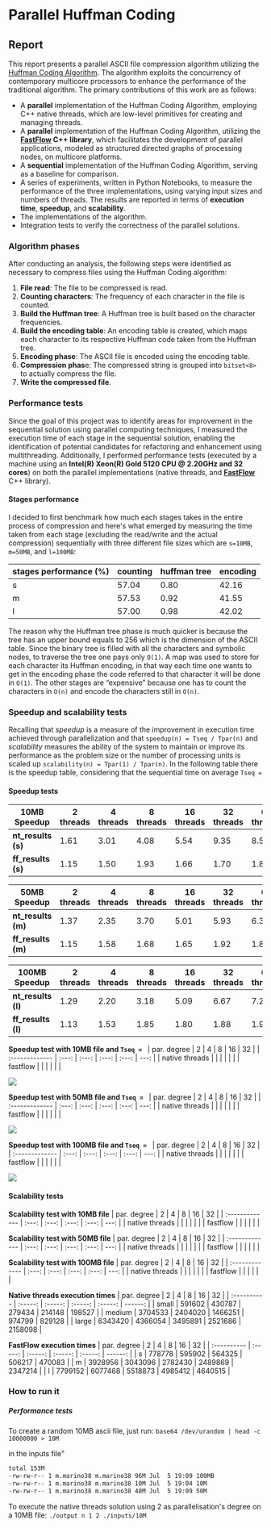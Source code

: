 # Parallel Huffman Coding

## Report
This report presents a parallel ASCII file compression algorithm utilizing the [Huffman Coding Algorithm](https://en.wikipedia.org/wiki/Huffman_coding). The algorithm exploits the concurrency of contemporary multicore processors to enhance the performance of the traditional algorithm. The primary contributions of this work are as follows:

- A **parallel** implementation of the Huffman Coding Algorithm, employing C++ native threads, which are low-level primitives for creating and managing threads.
- A **parallel** implementation of the Huffman Coding Algorithm, utilizing the **[FastFlow](https://github.com/fastflow/fastflow) C++ library**, which facilitates the development of parallel applications, modeled as structured directed graphs of processing nodes, on multicore platforms.
- A **sequential** implementation of the Huffman Coding Algorithm, serving as a baseline for comparison.
- A series of experiments, written in Python Notebooks, to measure the performance of the three implementations, using varying input sizes and numbers of threads. The results are reported in terms of **execution time**, **speedup**, and **scalability**.
- The implementations of the algorithm.
- Integration tests to verify the correctness of the parallel solutions.

### Algorithm phases
After conducting an analysis, the following steps were identified as necessary to compress files using the Huffman Coding algorithm:

1. **File read**: The file to be compressed is read.
2. **Counting characters**: The frequency of each character in the file is counted.
3. **Build the Huffman tree**: A Huffman tree is built based on the character frequencies.
4. **Build the encoding table**: An encoding table is created, which maps each character to its respective Huffman code taken from the Huffman tree.
5. **Encoding phase**: The ASCII file is encoded using the encoding table.
6. **Compression phas**e: The compressed string is grouped into `bitset<8>` to actually compress the file.
7. **Write the compressed file**.

### Performance tests
Since the goal of this project was to identify areas for improvement in the sequential solution 
using parallel computing techniques, I measured the execution time of each stage in the sequential
solution, enabling the identification of potential candidates for refactoring and enhancement using multithreading. Additionally, I performed performance tests (executed by a machine using an **Intel(R) Xeon(R) Gold 5120 CPU @ 2.20GHz and 32 cores**) on both the parallel implementations (native threads, and **[FastFlow](https://github.com/fastflow/fastflow)** C++ library). 

#### Stages performance
I decided to first benchmark how much each stages takes in the entire process of compression and here's what emerged by measuring the time taken from each stage (excluding the read/write and the actual compression) sequentially with three different file sizes which are `s=10MB`, `m=50MB`, and `l=100MB`:

| stages performance (%) | counting | huffman tree | encoding |
| ---------------------- | -------- | ------------ | -------- |
| s                      | 57.04    | 0.80         | 42.16    |
| m                      | 57.53    | 0.92         | 41.55    |
| l                      | 57.00    | 0.98         | 42.02    |

The reason why the Huffman tree phase is much quicker is because the tree has an upper bound equals to 256 which is the dimension of the ASCII table. Since the binary tree is filled with all the characters and symbolic nodes, to traverse the tree one pays only `O(1)`. A map was used to store for each character its Huffman encoding, in that way each time one wants to get in the encoding phase the code referred to that character it will be done in `O(1)`. The other stages are “expensive” because one has to count the characters in `O(n)` and encode the characters still in `O(n)`.


### Speedup and scalability tests
Recalling that *speedup* is a measure of the improvement in execution time achieved through parallelization and that `speedup(n) = Tseq / Tpar(n)` and *scalability* measures the ability of the system to maintain or improve its performance as the problem size or the number of processing units is scaled up `scalability(n) = Tpar(1) / Tpar(n)`. In the following table there is the speedup table, considering that the sequential time on average `Tseq = `

#### Speedup tests
| 10MB Speedup       | 2 threads | 4 threads | 8 threads | 16 threads | 32 threads | 64 threads |
| ------------------ | --------- | --------- | --------- | ---------- | ---------- | ---------- |
| **nt_results (s)** | 1.61      | 3.01      | 4.08      | 5.54       | 9.35       | 8.52       |
| **ff_results (s)** | 1.15      | 1.50      | 1.93      | 1.66       | 1.70       | 1.83       |

| 50MB Speedup       | 2 threads | 4 threads | 8 threads | 16 threads | 32 threads | 64 threads |
| ------------------ | --------- | --------- | --------- | ---------- | ---------- | ---------- |
| **nt_results (m)** | 1.37      | 2.35      | 3.70      | 5.01       | 5.93       | 6.39       |
| **ff_results (m)** | 1.15      | 1.58      | 1.68      | 1.65       | 1.92       | 1.88       |

| 100MB Speedup      | 2 threads | 4 threads | 8 threads | 16 threads | 32 threads | 64 threads |
| ------------------ | --------- | --------- | --------- | ---------- | ---------- | ---------- |
| **nt_results (l)** | 1.29      | 2.20      | 3.18      | 5.09       | 6.67       | 7.25       |
| **ff_results (l)** | 1.13      | 1.53      | 1.85      | 1.80       | 1.88       | 1.92       |


**Speedup test with 10MB file and `Tseq = `** 
| par. degree    |   2   |   4   |   8   |  16   |   32 |
| :------------- | :---: | :---: | :---: | :---: | ---: |
| native threads |       |       |       |       |      |
| fastflow       |       |       |       |       |      |

![](imgs/su_10.png)

**Speedup test with 50MB file and `Tseq = `**
| par. degree    |   2   |   4   |   8   |  16   |   32 |
| :------------- | :---: | :---: | :---: | :---: | ---: |
| native threads |       |       |       |       |      |
| fastflow       |       |       |       |       |      |

![](imgs/su_50.png)

**Speedup test with 100MB file and `Tseq = `**
| par. degree    |   2   |   4   |   8   |  16   |   32 |
| :------------- | :---: | :---: | :---: | :---: | ---: |
| native threads |       |       |       |       |      |
| fastflow       |       |       |       |       |      |

![](imgs/su_100.png)

#### Scalability tests

**Scalability test with 10MB file** 
| par. degree    |   2   |   4   |   8   |  16   |   32 |
| :------------- | :---: | :---: | :---: | :---: | ---: |
| native threads |       |       |       |       |      |
| fastflow       |       |       |       |       |      |

**Scalability test with 50MB file** 
| par. degree    |   2   |   4   |   8   |  16   |   32 |
| :------------- | :---: | :---: | :---: | :---: | ---: |
| native threads |       |       |       |       |      |
| fastflow       |       |       |       |       |      |

**Scalability test with 100MB file** 
| par. degree    |   2   |   4   |   8   |  16   |   32 |
| :------------- | :---: | :---: | :---: | :---: | ---: |
| native threads |       |       |       |       |      |
| fastflow       |       |       |       |       |      |


**Native threads execution times**
| par. degree |    2    |    4    |    8    |   16    |      32 |
| :---------- | :-----: | :-----: | :-----: | :-----: | ------: |
| small       | 591602  | 430787  | 279434  | 214148  |  198527 |
| medium      | 3704533 | 2404020 | 1466251 | 974799  |  829128 |
| large       | 6343420 | 4366054 | 3495891 | 2521686 | 2158098 |

**FastFlow execution times**
| par. degree |    2    |    4    |    8    |   16    |      32 |
| :---------- | :-----: | :-----: | :-----: | :-----: | ------: |
| s           | 778778  | 595902  | 564325  | 506217  |  470083 |
| m           | 3928956 | 3043096 | 2782430 | 2489869 | 2347214 |
| l           | 7799152 | 6077468 | 5518873 | 4985412 | 4640515 |

### How to run it

##### Performance tests

To create a random 10MB ascii file, just run:
`base64 /dev/urandom | head -c 10000000 > 10M`

in the inputs file"
```bash
total 153M
-rw-rw-r-- 1 m.marino38 m.marino38 96M Jul  5 19:09 100MB
-rw-rw-r-- 1 m.marino38 m.marino38 10M Jul  5 19:04 10M
-rw-rw-r-- 1 m.marino38 m.marino38 48M Jul  5 19:09 50M
```

To execute the native threads solution using 2 as parallelisation's degree on a 10MB file:
`./output n 1 2 ./inputs/10M`
